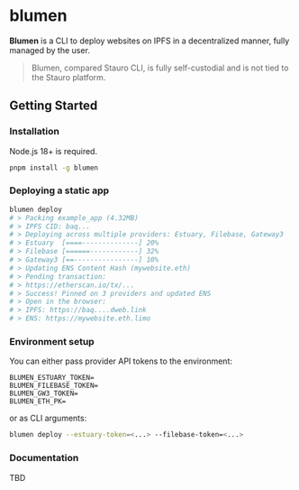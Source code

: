 # blumen

**Blumen** is a CLI to deploy websites on IPFS in a decentralized manner, fully managed by the user.

> Blumen, compared Stauro CLI, is fully self-custodial and is not tied to the Stauro platform.

## Getting Started

### Installation

Node.js 18+ is required.

```sh
pnpm install -g blumen
```

### Deploying a static app

```sh
blumen deploy
# > Packing example_app (4.32MB)
# > IPFS CID: baq...
# > Deploying across multiple providers: Estuary, Filebase, Gateway3
# > Estuary  [====--------------] 20%
# > Filebase [======------------] 32%
# > Gateway3 [==----------------] 10%
# > Updating ENS Content Hash (mywebsite.eth)
# > Pending transaction:
# > https://etherscan.io/tx/...
# > Success! Pinned on 3 providers and updated ENS
# > Open in the browser:
# > IPFS: https://baq....dweb.link
# > ENS: https://mywebsite.eth.limo
```

### Environment setup

You can either pass provider API tokens to the environment:

```env
BLUMEN_ESTUARY_TOKEN=
BLUMEN_FILEBASE_TOKEN=
BLUMEN_GW3_TOKEN=
BLUMEN_ETH_PK=
```

or as CLI arguments:

```sh
blumen deploy --estuary-token=<...> --filebase-token=<...>
```

### Documentation

TBD
